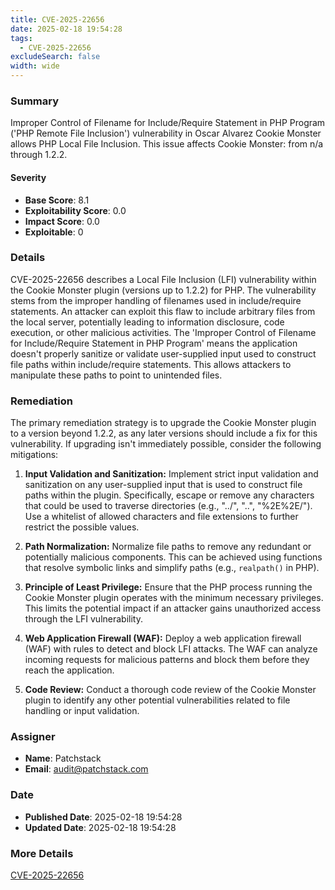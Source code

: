 ```yaml
---
title: CVE-2025-22656
date: 2025-02-18 19:54:28
tags:
  - CVE-2025-22656
excludeSearch: false
width: wide
---
```


### Summary
Improper Control of Filename for Include/Require Statement in PHP Program ('PHP Remote File Inclusion') vulnerability in Oscar Alvarez Cookie Monster allows PHP Local File Inclusion. This issue affects Cookie Monster: from n/a through 1.2.2.

#### Severity
- **Base Score**: 8.1
- **Exploitability Score**: 0.0
- **Impact Score**: 0.0
- **Exploitable**: 0

### Details 
CVE-2025-22656 describes a Local File Inclusion (LFI) vulnerability within the Cookie Monster plugin (versions up to 1.2.2) for PHP. The vulnerability stems from the improper handling of filenames used in include/require statements. An attacker can exploit this flaw to include arbitrary files from the local server, potentially leading to information disclosure, code execution, or other malicious activities.  The 'Improper Control of Filename for Include/Require Statement in PHP Program' means the application doesn't properly sanitize or validate user-supplied input used to construct file paths within include/require statements. This allows attackers to manipulate these paths to point to unintended files.

### Remediation
The primary remediation strategy is to upgrade the Cookie Monster plugin to a version beyond 1.2.2, as any later versions should include a fix for this vulnerability.  If upgrading isn't immediately possible, consider the following mitigations:

1.  **Input Validation and Sanitization:** Implement strict input validation and sanitization on any user-supplied input that is used to construct file paths within the plugin.  Specifically, escape or remove any characters that could be used to traverse directories (e.g., "../", "..\", "%2E%2E/").  Use a whitelist of allowed characters and file extensions to further restrict the possible values.

2.  **Path Normalization:**  Normalize file paths to remove any redundant or potentially malicious components. This can be achieved using functions that resolve symbolic links and simplify paths (e.g., `realpath()` in PHP).

3.  **Principle of Least Privilege:** Ensure that the PHP process running the Cookie Monster plugin operates with the minimum necessary privileges.  This limits the potential impact if an attacker gains unauthorized access through the LFI vulnerability.

4.  **Web Application Firewall (WAF):** Deploy a web application firewall (WAF) with rules to detect and block LFI attacks.  The WAF can analyze incoming requests for malicious patterns and block them before they reach the application.

5.  **Code Review:** Conduct a thorough code review of the Cookie Monster plugin to identify any other potential vulnerabilities related to file handling or input validation.

### Assigner
- **Name**: Patchstack
- **Email**: audit@patchstack.com

### Date
- **Published Date**: 2025-02-18 19:54:28
- **Updated Date**: 2025-02-18 19:54:28

### More Details
[CVE-2025-22656](https://www.cvedetails.com/cve/CVE-2025-22656)